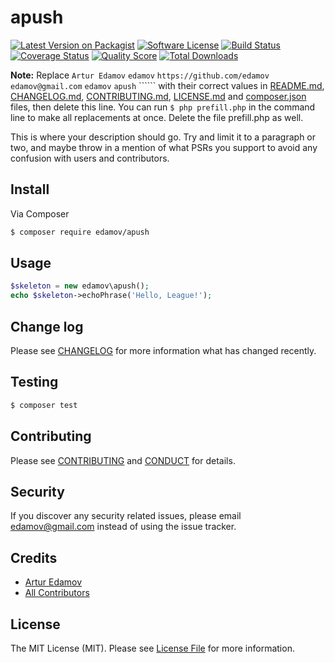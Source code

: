 # apush

[![Latest Version on Packagist][ico-version]][link-packagist]
[![Software License][ico-license]](LICENSE.md)
[![Build Status][ico-travis]][link-travis]
[![Coverage Status][ico-scrutinizer]][link-scrutinizer]
[![Quality Score][ico-code-quality]][link-code-quality]
[![Total Downloads][ico-downloads]][link-downloads]

**Note:** Replace ```Artur Edamov``` ```edamov``` ```https://github.com/edamov``` ```edamov@gmail.com``` ```edamov``` ```apush``` `````` with their correct values in [README.md](README.md), [CHANGELOG.md](CHANGELOG.md), [CONTRIBUTING.md](CONTRIBUTING.md), [LICENSE.md](LICENSE.md) and [composer.json](composer.json) files, then delete this line. You can run `$ php prefill.php` in the command line to make all replacements at once. Delete the file prefill.php as well.

This is where your description should go. Try and limit it to a paragraph or two, and maybe throw in a mention of what
PSRs you support to avoid any confusion with users and contributors.

## Install

Via Composer

``` bash
$ composer require edamov/apush
```

## Usage

``` php
$skeleton = new edamov\apush();
echo $skeleton->echoPhrase('Hello, League!');
```

## Change log

Please see [CHANGELOG](CHANGELOG.md) for more information what has changed recently.

## Testing

``` bash
$ composer test
```

## Contributing

Please see [CONTRIBUTING](CONTRIBUTING.md) and [CONDUCT](CONDUCT.md) for details.

## Security

If you discover any security related issues, please email edamov@gmail.com instead of using the issue tracker.

## Credits

- [Artur Edamov][link-author]
- [All Contributors][link-contributors]

## License

The MIT License (MIT). Please see [License File](LICENSE.md) for more information.

[ico-version]: https://img.shields.io/packagist/v/edamov/apush.svg?style=flat-square
[ico-license]: https://img.shields.io/badge/license-MIT-brightgreen.svg?style=flat-square
[ico-travis]: https://img.shields.io/travis/edamov/apush/master.svg?style=flat-square
[ico-scrutinizer]: https://img.shields.io/scrutinizer/coverage/g/edamov/apush.svg?style=flat-square
[ico-code-quality]: https://img.shields.io/scrutinizer/g/edamov/apush.svg?style=flat-square
[ico-downloads]: https://img.shields.io/packagist/dt/edamov/apush.svg?style=flat-square

[link-packagist]: https://packagist.org/packages/edamov/apush
[link-travis]: https://travis-ci.org/edamov/apush
[link-scrutinizer]: https://scrutinizer-ci.com/g/edamov/apush/code-structure
[link-code-quality]: https://scrutinizer-ci.com/g/edamov/apush
[link-downloads]: https://packagist.org/packages/edamov/apush
[link-author]: https://github.com/edamov
[link-contributors]: ../../contributors
